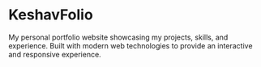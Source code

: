 # KeshavFolio
My personal portfolio website showcasing my projects, skills, and experience. Built with modern web technologies to provide an interactive and responsive experience.
